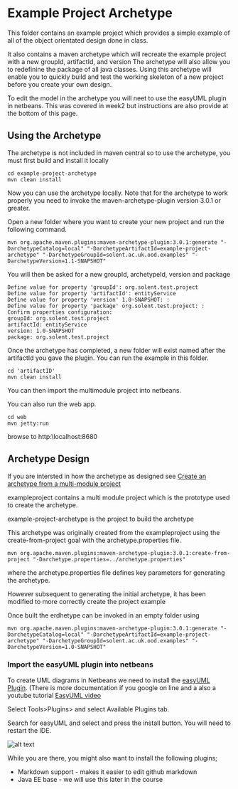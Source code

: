 # Example Project Archetype 

This folder contains an example project which provides a simple example of all of the object orientated design done in class.

It also contains a maven archetype which will recreate the example project with a new groupId, artifactId, and version
The archetype will also allow you to redefinine the package of all java classes. 
Using this archetype will enable you to quickly build and test the working skeleton of a new project before you create your own design.

To edit the model in the archetype you will neet to use the easyUML plugin in netbeans. 
This was covered in week2 but instructions are also provide at the bottom of this page.

## Using the Archetype
The archetype is not included in maven central so to use the archetype, you must first build and install it locally
```
cd example-project-archetype
mvn clean install
```

Now you can use the archetype locally. 
Note that for the archetype to work properly you need to invoke the maven-archetype-plugin version 3.0.1 or greater.

Open a new folder where you want to create your new project and run the following command.

```
mvn org.apache.maven.plugins:maven-archetype-plugin:3.0.1:generate "-DarchetypeCatalog=local" "-DarchetypeArtifactId=example-project-archetype" "-DarchetypeGroupId=solent.ac.uk.ood.examples" "-DarchetypeVersion=1.1-SNAPSHOT"
```
You will then be asked for a new groupId, archetypeId, version and package
```
Define value for property 'groupId': org.solent.test.project
Define value for property 'artifactId': entityService
Define value for property 'version' 1.0-SNAPSHOT: :
Define value for property 'package' org.solent.test.project: :
Confirm properties configuration:
groupId: org.solent.test.project
artifactId: entityService
version: 1.0-SNAPSHOT
package: org.solent.test.project
```
Once the archetype has completed, a new folder will exist named after the artifactId you gave the plugin.
You can run the example in this folder.
```
cd 'artifactID'
mvn clean install
```
You can then import the multimodule project into netbeans.

You can also run the web app.
```
cd web
mvn jetty:run
``` 
browse to http:\\localhost:8680

## Archetype Design
If you are intersted in how the archetype as designed see [Create an archetype from a multi-module project](https://maven.apache.org/archetype/maven-archetype-plugin/examples/create-multi-module-project.html) 

exampleproject contains a multi module project which is the prototype used to create the archetype.

example-project-archetype is the project to build the archetype

This archetype was originally created from the exampleproject using the create-from-project goal with the archetype.properties file.  
```
mvn org.apache.maven.plugins:maven-archetype-plugin:3.0.1:create-from-project "-Darchetype.properties=../archetype.properties" 
```
where the archetype.properties file defines key parameters for generating the archetype.

However subsequent to generating the initial archetype, it has been modified to more correctly create the project example

Once built the erdhetype can be invoked in an empty folder using
```
mvn org.apache.maven.plugins:maven-archetype-plugin:3.0.1:generate "-DarchetypeCatalog=local" "-DarchetypeArtifactId=example-project-archetype" "-DarchetypeGroupId=solent.ac.uk.ood.examples" "-DarchetypeVersion=1.0-SNAPSHOT"
```

### Import the easyUML plugin into netbeans
To create UML diagrams in Netbeans we need to install the [easyUML Plugin](http://plugins.netbeans.org/plugin/55435/easyuml).
(There is more documentation if you google on line and a also a youtube tutorial [EasyUML video](https://www.youtube.com/watch?v=QME_S7gPnVI) 

Select Tools>Plugins> and select Available Plugins tab.

Search for easyUML and select and press the install button. You will need to restart the IDE.

![alt text](../example_project_v1/images/easyUMLPlugin.png "Figure easyUMLPlugin.png")

While you are there, you might also want to install the following plugins; 
* Markdown support - makes it easier to edit github markdown
* Java EE base - we will use this later in the course
